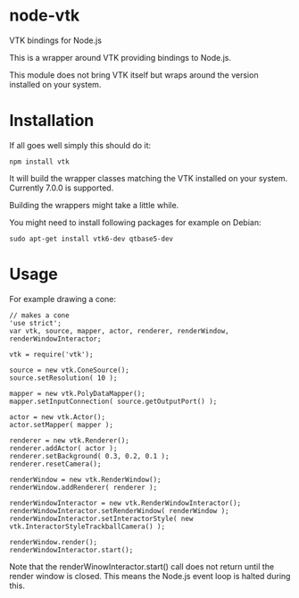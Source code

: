 # node-vtk
VTK bindings for Node.js

This is a wrapper around VTK providing bindings to Node.js.

This module does not bring VTK itself but wraps around the version installed
on your system.

Installation
============

If all goes well simply this should do it:
```
npm install vtk
```

It will build the wrapper classes matching the VTK installed on your system.
Currently 7.0.0 is supported.

Building the wrappers might take a little while.

You might need to install following packages for example on Debian:
```
sudo apt-get install vtk6-dev qtbase5-dev
```

Usage
=====

For example drawing a cone:

```
// makes a cone
'use strict';
var vtk, source, mapper, actor, renderer, renderWindow, renderWindowInteractor;

vtk = require('vtk');

source = new vtk.ConeSource();
source.setResolution( 10 );

mapper = new vtk.PolyDataMapper();
mapper.setInputConnection( source.getOutputPort() );

actor = new vtk.Actor();
actor.setMapper( mapper );

renderer = new vtk.Renderer();
renderer.addActor( actor );
renderer.setBackground( 0.3, 0.2, 0.1 );
renderer.resetCamera();

renderWindow = new vtk.RenderWindow();
renderWindow.addRenderer( renderer );

renderWindowInteractor = new vtk.RenderWindowInteractor();
renderWindowInteractor.setRenderWindow( renderWindow );
renderWindowInteractor.setInteractorStyle( new vtk.InteractorStyleTrackballCamera() );

renderWindow.render();
renderWindowInteractor.start();
```

Note that the renderWinowInteractor.start() call does not return until the render window is closed.
This means the Node.js event loop is halted during this.

